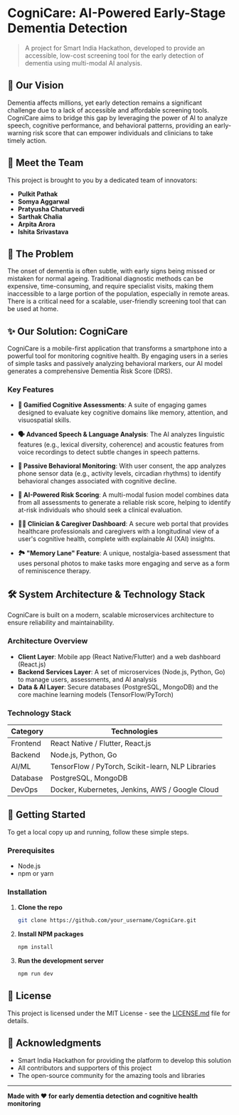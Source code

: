 # CogniCare: AI-Powered Early-Stage Dementia Detection

> A project for Smart India Hackathon, developed to provide an accessible, low-cost screening tool for the early detection of dementia using multi-modal AI analysis.

## 🌟 Our Vision

Dementia affects millions, yet early detection remains a significant challenge due to a lack of accessible and affordable screening tools. CogniCare aims to bridge this gap by leveraging the power of AI to analyze speech, cognitive performance, and behavioral patterns, providing an early-warning risk score that can empower individuals and clinicians to take timely action.

## 👥 Meet the Team

This project is brought to you by a dedicated team of innovators:

- **Pulkit Pathak**
- **Somya Aggarwal**
- **Pratyusha Chaturvedi**
- **Sarthak Chalia**
- **Arpita Arora**
- **Ishita Srivastava**


## 🎯 The Problem

The onset of dementia is often subtle, with early signs being missed or mistaken for normal ageing. Traditional diagnostic methods can be expensive, time-consuming, and require specialist visits, making them inaccessible to a large portion of the population, especially in remote areas. There is a critical need for a scalable, user-friendly screening tool that can be used at home.

## ✨ Our Solution: CogniCare

CogniCare is a mobile-first application that transforms a smartphone into a powerful tool for monitoring cognitive health. By engaging users in a series of simple tasks and passively analyzing behavioral markers, our AI model generates a comprehensive Dementia Risk Score (DRS).

### Key Features

- **🧠 Gamified Cognitive Assessments**: A suite of engaging games designed to evaluate key cognitive domains like memory, attention, and visuospatial skills.

- **🗣️ Advanced Speech & Language Analysis**: The AI analyzes linguistic features (e.g., lexical diversity, coherence) and acoustic features from voice recordings to detect subtle changes in speech patterns.

- **🚶 Passive Behavioral Monitoring**: With user consent, the app analyzes phone sensor data (e.g., activity levels, circadian rhythms) to identify behavioral changes associated with cognitive decline.

- **🤖 AI-Powered Risk Scoring**: A multi-modal fusion model combines data from all assessments to generate a reliable risk score, helping to identify at-risk individuals who should seek a clinical evaluation.

- **🧑‍⚕️ Clinician & Caregiver Dashboard**: A secure web portal that provides healthcare professionals and caregivers with a longitudinal view of a user's cognitive health, complete with explainable AI (XAI) insights.

- **🏞️ "Memory Lane" Feature**: A unique, nostalgia-based assessment that uses personal photos to make tasks more engaging and serve as a form of reminiscence therapy.

## 🛠️ System Architecture & Technology Stack

CogniCare is built on a modern, scalable microservices architecture to ensure reliability and maintainability.

### Architecture Overview

- **Client Layer**: Mobile app (React Native/Flutter) and a web dashboard (React.js)
- **Backend Services Layer**: A set of microservices (Node.js, Python, Go) to manage users, assessments, and AI analysis
- **Data & AI Layer**: Secure databases (PostgreSQL, MongoDB) and the core machine learning models (TensorFlow/PyTorch)

### Technology Stack

| Category | Technologies |
|----------|-------------|
| Frontend | React Native / Flutter, React.js |
| Backend | Node.js, Python, Go |
| AI/ML | TensorFlow / PyTorch, Scikit-learn, NLP Libraries |
| Database | PostgreSQL, MongoDB |
| DevOps | Docker, Kubernetes, Jenkins, AWS / Google Cloud |

## 🚀 Getting Started

To get a local copy up and running, follow these simple steps.

### Prerequisites

- Node.js
- npm or yarn

### Installation

1. **Clone the repo**
   ```bash
   git clone https://github.com/your_username/CogniCare.git
   ```

2. **Install NPM packages**
   ```bash
   npm install
   ```

3. **Run the development server**
   ```bash
   npm run dev
   ```


## 📄 License

This project is licensed under the MIT License - see the [LICENSE.md](LICENSE.md) file for details.

## 🙏 Acknowledgments

- Smart India Hackathon for providing the platform to develop this solution
- All contributors and supporters of this project
- The open-source community for the amazing tools and libraries

---

**Made with ❤️ for early dementia detection and cognitive health monitoring**
